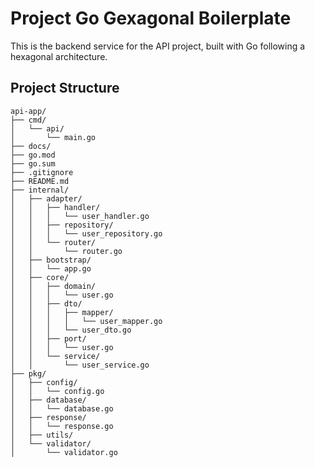 # Project Go Gexagonal Boilerplate

This is the backend service for the API project, built with Go following a hexagonal architecture.

## Project Structure

```
api-app/
├── cmd/
│   └── api/
│       └── main.go
├── docs/
├── go.mod
├── go.sum
├── .gitignore
├── README.md
├── internal/
│   ├── adapter/
│   │   ├── handler/
│   │   │   └── user_handler.go
│   │   ├── repository/
│   │   │   └── user_repository.go
│   │   └── router/
│   │       └── router.go
│   ├── bootstrap/
│   │   └── app.go
│   ├── core/
│   │   ├── domain/
│   │   │   └── user.go
│   │   ├── dto/
│   │   │   ├── mapper/
│   │   │   │   └── user_mapper.go
│   │   │   └── user_dto.go
│   │   ├── port/
│   │   │   └── user.go
│   │   └── service/
│   │       └── user_service.go
├── pkg/
│   ├── config/
│   │   └── config.go
│   ├── database/
│   │   └── database.go
│   ├── response/
│   │   └── response.go
│   ├── utils/
│   └── validator/
│       └── validator.go
``` 